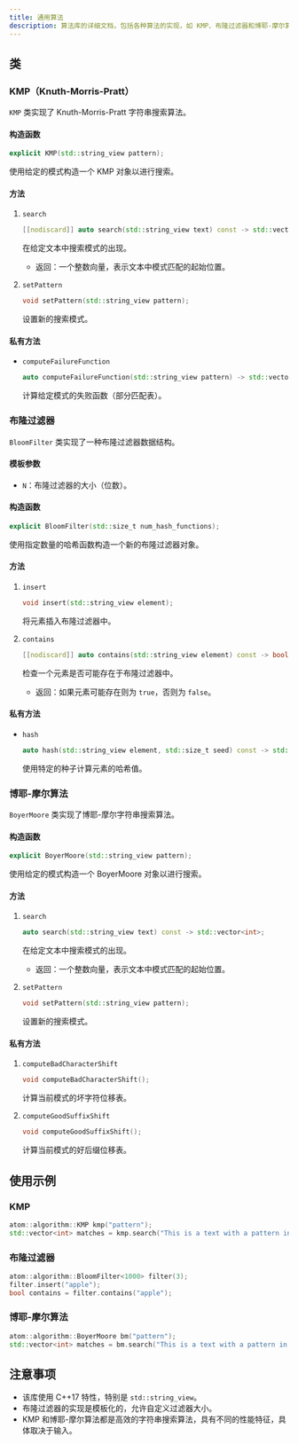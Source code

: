 ```yaml
---
title: 通用算法
description: 算法库的详细文档，包括各种算法的实现，如 KMP、布隆过滤器和博耶-摩尔算法。
---
```


## 类

### KMP（Knuth-Morris-Pratt）

`KMP` 类实现了 Knuth-Morris-Pratt 字符串搜索算法。

#### 构造函数

```cpp
explicit KMP(std::string_view pattern);
```

使用给定的模式构造一个 KMP 对象以进行搜索。

#### 方法

1. `search`

   ```cpp
   [[nodiscard]] auto search(std::string_view text) const -> std::vector<int>;
   ```

   在给定文本中搜索模式的出现。

   - 返回：一个整数向量，表示文本中模式匹配的起始位置。

2. `setPattern`

   ```cpp
   void setPattern(std::string_view pattern);
   ```

   设置新的搜索模式。

#### 私有方法

- `computeFailureFunction`

  ```cpp
  auto computeFailureFunction(std::string_view pattern) -> std::vector<int>;
  ```

  计算给定模式的失败函数（部分匹配表）。

### 布隆过滤器

`BloomFilter` 类实现了一种布隆过滤器数据结构。

#### 模板参数

- `N`：布隆过滤器的大小（位数）。

#### 构造函数

```cpp
explicit BloomFilter(std::size_t num_hash_functions);
```

使用指定数量的哈希函数构造一个新的布隆过滤器对象。

#### 方法

1. `insert`

   ```cpp
   void insert(std::string_view element);
   ```

   将元素插入布隆过滤器中。

2. `contains`

   ```cpp
   [[nodiscard]] auto contains(std::string_view element) const -> bool;
   ```

   检查一个元素是否可能存在于布隆过滤器中。

   - 返回：如果元素可能存在则为 `true`，否则为 `false`。

#### 私有方法

- `hash`

  ```cpp
  auto hash(std::string_view element, std::size_t seed) const -> std::size_t;
  ```

  使用特定的种子计算元素的哈希值。

### 博耶-摩尔算法

`BoyerMoore` 类实现了博耶-摩尔字符串搜索算法。

#### 构造函数

```cpp
explicit BoyerMoore(std::string_view pattern);
```

使用给定的模式构造一个 BoyerMoore 对象以进行搜索。

#### 方法

1. `search`

   ```cpp
   auto search(std::string_view text) const -> std::vector<int>;
   ```

   在给定文本中搜索模式的出现。

   - 返回：一个整数向量，表示文本中模式匹配的起始位置。

2. `setPattern`

   ```cpp
   void setPattern(std::string_view pattern);
   ```

   设置新的搜索模式。

#### 私有方法

1. `computeBadCharacterShift`

   ```cpp
   void computeBadCharacterShift();
   ```

   计算当前模式的坏字符位移表。

2. `computeGoodSuffixShift`

   ```cpp
   void computeGoodSuffixShift();
   ```

   计算当前模式的好后缀位移表。

## 使用示例

### KMP

```cpp
atom::algorithm::KMP kmp("pattern");
std::vector<int> matches = kmp.search("This is a text with a pattern in it.");
```

### 布隆过滤器

```cpp
atom::algorithm::BloomFilter<1000> filter(3);
filter.insert("apple");
bool contains = filter.contains("apple");
```

### 博耶-摩尔算法

```cpp
atom::algorithm::BoyerMoore bm("pattern");
std::vector<int> matches = bm.search("This is a text with a pattern in it.");
```

## 注意事项

- 该库使用 C++17 特性，特别是 `std::string_view`。
- 布隆过滤器的实现是模板化的，允许自定义过滤器大小。
- KMP 和博耶-摩尔算法都是高效的字符串搜索算法，具有不同的性能特征，具体取决于输入。
